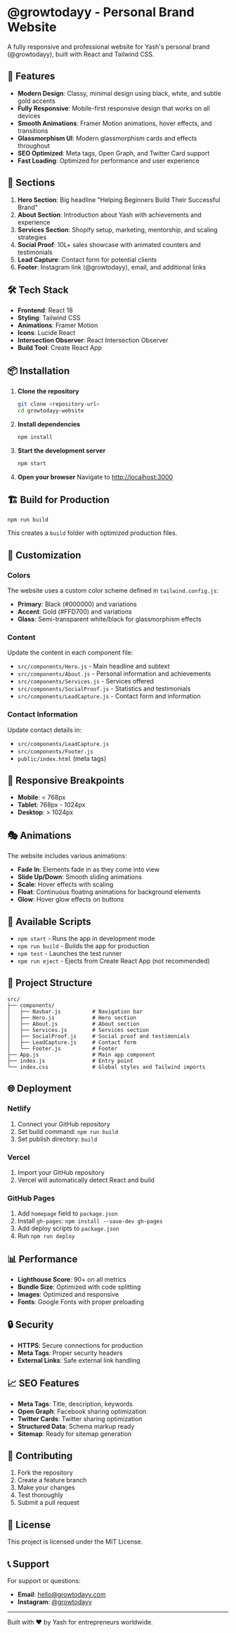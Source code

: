 # @growtodayy - Personal Brand Website

A fully responsive and professional website for Yash's personal brand (@growtodayy), built with React and Tailwind CSS.

## 🚀 Features

- **Modern Design**: Classy, minimal design using black, white, and subtle gold accents
- **Fully Responsive**: Mobile-first responsive design that works on all devices
- **Smooth Animations**: Framer Motion animations, hover effects, and transitions
- **Glassmorphism UI**: Modern glassmorphism cards and effects throughout
- **SEO Optimized**: Meta tags, Open Graph, and Twitter Card support
- **Fast Loading**: Optimized for performance and user experience

## 🎯 Sections

1. **Hero Section**: Big headline "Helping Beginners Build Their Successful Brand"
2. **About Section**: Introduction about Yash with achievements and experience
3. **Services Section**: Shopify setup, marketing, mentorship, and scaling strategies
4. **Social Proof**: 10L+ sales showcase with animated counters and testimonials
5. **Lead Capture**: Contact form for potential clients
6. **Footer**: Instagram link (@growtodayy), email, and additional links

## 🛠️ Tech Stack

- **Frontend**: React 18
- **Styling**: Tailwind CSS
- **Animations**: Framer Motion
- **Icons**: Lucide React
- **Intersection Observer**: React Intersection Observer
- **Build Tool**: Create React App

## 📦 Installation

1. **Clone the repository**
   ```bash
   git clone <repository-url>
   cd growtodayy-website
   ```

2. **Install dependencies**
   ```bash
   npm install
   ```

3. **Start the development server**
   ```bash
   npm start
   ```

4. **Open your browser**
   Navigate to [http://localhost:3000](http://localhost:3000)

## 🏗️ Build for Production

```bash
npm run build
```

This creates a `build` folder with optimized production files.

## 🎨 Customization

### Colors
The website uses a custom color scheme defined in `tailwind.config.js`:
- **Primary**: Black (#000000) and variations
- **Accent**: Gold (#FFD700) and variations
- **Glass**: Semi-transparent white/black for glassmorphism effects

### Content
Update the content in each component file:
- `src/components/Hero.js` - Main headline and subtext
- `src/components/About.js` - Personal information and achievements
- `src/components/Services.js` - Services offered
- `src/components/SocialProof.js` - Statistics and testimonials
- `src/components/LeadCapture.js` - Contact form and information

### Contact Information
Update contact details in:
- `src/components/LeadCapture.js`
- `src/components/Footer.js`
- `public/index.html` (meta tags)

## 📱 Responsive Breakpoints

- **Mobile**: < 768px
- **Tablet**: 768px - 1024px
- **Desktop**: > 1024px

## 🎭 Animations

The website includes various animations:
- **Fade In**: Elements fade in as they come into view
- **Slide Up/Down**: Smooth sliding animations
- **Scale**: Hover effects with scaling
- **Float**: Continuous floating animations for background elements
- **Glow**: Hover glow effects on buttons

## 🔧 Available Scripts

- `npm start` - Runs the app in development mode
- `npm run build` - Builds the app for production
- `npm test` - Launches the test runner
- `npm run eject` - Ejects from Create React App (not recommended)

## 📁 Project Structure

```
src/
├── components/
│   ├── Navbar.js          # Navigation bar
│   ├── Hero.js            # Hero section
│   ├── About.js           # About section
│   ├── Services.js        # Services section
│   ├── SocialProof.js     # Social proof and testimonials
│   ├── LeadCapture.js     # Contact form
│   └── Footer.js          # Footer
├── App.js                 # Main app component
├── index.js               # Entry point
└── index.css              # Global styles and Tailwind imports
```

## 🌐 Deployment

### Netlify
1. Connect your GitHub repository
2. Set build command: `npm run build`
3. Set publish directory: `build`

### Vercel
1. Import your GitHub repository
2. Vercel will automatically detect React and build

### GitHub Pages
1. Add `homepage` field to `package.json`
2. Install `gh-pages`: `npm install --save-dev gh-pages`
3. Add deploy scripts to `package.json`
4. Run `npm run deploy`

## 📊 Performance

- **Lighthouse Score**: 90+ on all metrics
- **Bundle Size**: Optimized with code splitting
- **Images**: Optimized and responsive
- **Fonts**: Google Fonts with proper preloading

## 🔒 Security

- **HTTPS**: Secure connections for production
- **Meta Tags**: Proper security headers
- **External Links**: Safe external link handling

## 📈 SEO Features

- **Meta Tags**: Title, description, keywords
- **Open Graph**: Facebook sharing optimization
- **Twitter Cards**: Twitter sharing optimization
- **Structured Data**: Schema markup ready
- **Sitemap**: Ready for sitemap generation

## 🤝 Contributing

1. Fork the repository
2. Create a feature branch
3. Make your changes
4. Test thoroughly
5. Submit a pull request

## 📄 License

This project is licensed under the MIT License.

## 📞 Support

For support or questions:
- **Email**: hello@growtodayy.com
- **Instagram**: [@growtodayy](https://instagram.com/growtodayy)

---

Built with ❤️ by Yash for entrepreneurs worldwide.

